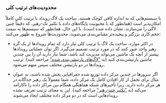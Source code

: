 ### محدودیت‌های ترتیب کلی 
با سیستم‌هایی که به اندازه کافی کوچک هستند، ساخت یک لاگ رویداد با ترتیب کلی کاملاً امکان‌پذیر است (همانطور که با محبوبیت پایگاه‌های داده با تکثیر تک-رهبر، که دقیقاً چنین لاگی را می‌سازند، نشان داده شده است). با این حال، همانطور که سیستم‌ها به سمت حجم کاری بزرگتر و پیچیده‌تر مقیاس‌بندی می‌شوند، محدودیت‌ها شروع به ظهور می‌کنند:

* در اکثر موارد، ساخت یک لاگ با ترتیب کلی نیاز دارد که تمام رویدادها از یک گره رهبر واحد عبور کنند که در مورد ترتیب تصمیم می‌گیرد. اگر توان عملیاتی رویدادها بیشتر از آنچه یک ماشین می‌تواند مدیریت کند باشد، شما نیاز دارید آن را بین چندین ماشین پارتیشن‌بندی کنید (به ["لاگ‌های پارتیشن‌بندی شده"](ch11.html#sec_stream_log) مراجعه کنید). ترتیب رویدادها در دو پارتیشن مختلف سپس مبهم می‌شود.

* اگر سرورها در چندین مرکز داده توزیع شده جغرافیایی پخش شده باشند، به عنوان مثال برای تحمل از کار افتادن کامل یک مرکز داده، شما معمولاً یک رهبر جداگانه در هر مرکز داده دارید، زیرا تأخیرهای شبکه هماهنگی همگام بین مراکز داده را ناکارآمد می‌کند (به ["تکثیر چند-رهبر"](ch05.html#sec_replication_multi_leader) مراجعه کنید). این به معنای ترتیب تعریف نشده رویدادهایی است که در دو مرکز داده مختلف ایجاد می‌شوند.